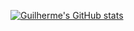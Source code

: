 [![Guilherme's GitHub stats](https://github-readme-stats.vercel.app/api?username=guilherme-antonio)](https://github.com/anuraghazra/github-readme-stats)
